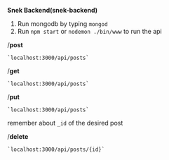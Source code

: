 **Snek Backend(snek-backend)**

1. Run mongodb by typing `mongod`
2. Run `npm start` or `nodemon ./bin/www` to run the api

/**post**

    `localhost:3000/api/posts`
    
/**get**

    `localhost:3000/api/posts`
    
/**put**

    `localhost:3000/api/posts`
remember about `_id` of the desired post
    
/**delete**

    `localhost:3000/api/posts/{id}`